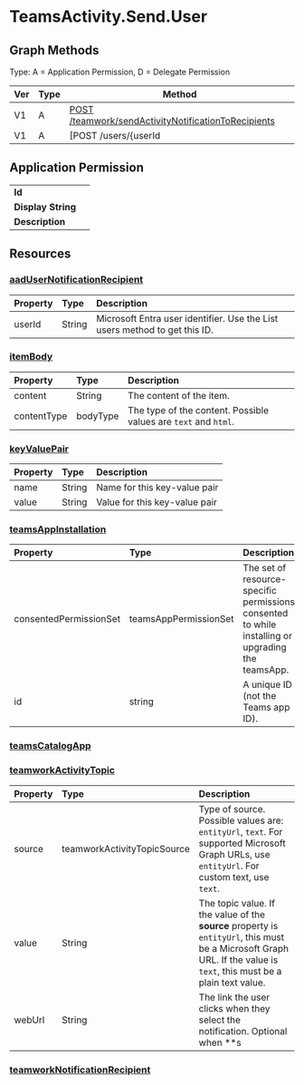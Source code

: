 # TeamsActivity.Send.User

## Graph Methods

Type: A = Application Permission, D = Delegate Permission

|Ver|Type|Method|
|-------|----|------|
|V1|A|[POST /teamwork/sendActivityNotificationToRecipients](https://docs.microsoft.com/graph/api/teamwork-sendactivitynotificationtorecipients?view=graph-rest-1.0&tabs=http)|
|V1|A|[POST /users/{userId | user-principal-name}/teamwork/sendActivityNotification](https://docs.microsoft.com/graph/api/userteamwork-sendactivitynotification?view=graph-rest-1.0&tabs=http)|
## Application Permission
|||
|-|-|
|**Id**||
|**Display String**||
|**Description**||
## Resources
### [aadUserNotificationRecipient ](https://docs.microsoft.com/graph/api/resources/aadusernotificationrecipient?view=graph-rest-1.0&tabs=http)
|Property|Type|Description|
|:---|:---|:---|
|userId|String|Microsoft Entra user identifier. Use the List users method to get this ID.|
### [itemBody ](https://docs.microsoft.com/graph/api/resources/itembody?view=graph-rest-1.0&tabs=http)
| Property	   | Type	|Description|
|:---------------|:--------|:----------|
|content|String|The content of the item.|
|contentType|bodyType|The type of the content. Possible values are `text` and `html`.|
### [keyValuePair ](https://docs.microsoft.com/graph/api/resources/keyvaluepair?view=graph-rest-1.0&tabs=http)
| Property     | Type        | Description |
|:-------------|:------------|:------------|
|name|String|Name for this key-value pair|
|value|String|Value for this key-value pair|
### [teamsAppInstallation ](https://docs.microsoft.com/graph/api/resources/teamsappinstallation?view=graph-rest-1.0&tabs=http)
| Property            | Type     | Description |
|:------------------- |:-------- |:----------- |
|consentedPermissionSet|teamsAppPermissionSet|The set of resource-specific permissions consented to while installing or upgrading the teamsApp.|
| id                  | string   | A unique ID (not the Teams app ID). |
### [teamsCatalogApp ](https://docs.microsoft.com/graph/api/resources/teamscatalogapp?view=graph-rest-1.0&tabs=http)

### [teamworkActivityTopic ](https://docs.microsoft.com/graph/api/resources/teamworkactivitytopic?view=graph-rest-1.0&tabs=http)
|Property|Type|Description|
|:---|:---|:---|
|source|teamworkActivityTopicSource|Type of source. Possible values are: `entityUrl`, `text`. For supported Microsoft Graph URLs, use `entityUrl`. For custom text, use `text`.|
|value|String|The topic value. If the value of the **source** property is `entityUrl`, this must be a Microsoft Graph URL. If the value is `text`, this must be a plain text value.|
|webUrl|String|The link the user clicks when they select the notification. Optional when **s
### [teamworkNotificationRecipient ](https://docs.microsoft.com/graph/api/resources/teamworknotificationrecipient?view=graph-rest-1.0&tabs=http)

